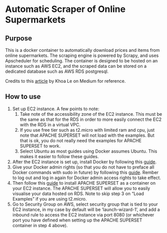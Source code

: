 # Automatic Scraper of Online Supermarkets

## Purpose

This is a docker container to automatically download prices and items from online supermarkets. The scraping engine is powered by Scrapy, and uses Apscheduler for scheduling. The container is designed to be hosted on an instance such as AWS EC2, and the scraped data can be stored on a dedicated database such as AWS RDS postgresql.

Credits to this [article](https://medium.com/@lminhkhoa/how-to-build-a-fully-automated-web-scraping-pipeline-for-dashboard-742b6dce9f0f) by Khoa Le on Medium for reference.

## How to use

1.	Set up EC2 instance. A few points to note:
    1. Take note of the accessibility zone of the EC2 instance. This must be the same as that for the RDS in order to more easily connect the EC2 with the RDS in a virtual VPC.
    2. If you use free tier such as t2.micro with limited ram and cpu, just note that APACHE SUPERSET will not load with the examples. But that is ok, you do not really need the examples for APACHE SUPERSET to work.
    3. Select Ubuntu as most guides using Docker assumes Ubuntu. This makes it easier to follow these guides.
2.	After the EC2 instance is set up, install Docker by following this [guide](https://docs.docker.com/engine/install/ubuntu/).
3.	Give your Docker admin rights (so that you do not have to preface all Docker commands with sudo in future) by following this [guide](https://docs.docker.com/engine/install/linux-postinstall/). Rember to log out and log in again for Docker admin access rights to take effect.
4.	Then follow this [guide](https://hub.docker.com/r/apache/superset) to install APACHE SUPERSET as a container on your EC2 instance. The APACHE SUPERSET will allow you to easily visualise your data hosted on RDS. Note to skip step 3 on “Load Examples” if you are using t2.micro.
5.	Go to Security Group on AWS, select security group that is tied to your EC2 instance, in my case by default will be ‘launch-wizard-1’, and add a inbound rule to access the EC2 instance via port 8080 (or whichever port you have defined when setting up the APACHE SUPERSET container in step 4 above).

